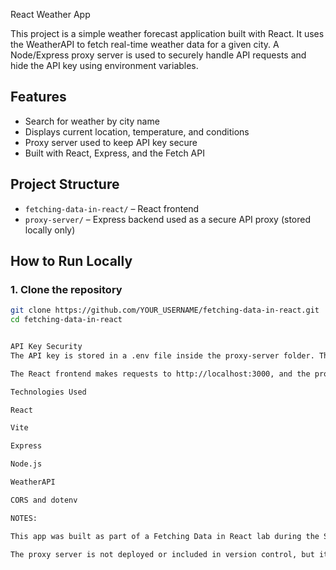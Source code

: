  React Weather App

This project is a simple weather forecast application built with React. It uses the WeatherAPI to fetch real-time weather data for a given city. A Node/Express proxy server is used to securely handle API requests and hide the API key using environment variables.

## Features

- Search for weather by city name
- Displays current location, temperature, and conditions
- Proxy server used to keep API key secure
- Built with React, Express, and the Fetch API

## Project Structure

- `fetching-data-in-react/` – React frontend
- `proxy-server/` – Express backend used as a secure API proxy (stored locally only)

## How to Run Locally

### 1. Clone the repository

```bash
git clone https://github.com/YOUR_USERNAME/fetching-data-in-react.git
cd fetching-data-in-react


API Key Security
The API key is stored in a .env file inside the proxy-server folder. The .env file and node_modules are included in .gitignore so they are not pushed to GitHub.

The React frontend makes requests to http://localhost:3000, and the proxy server forwards those requests to the WeatherAPI, using the key stored in the environment file.

Technologies Used

React

Vite

Express

Node.js

WeatherAPI

CORS and dotenv

NOTES:

This app was built as part of a Fetching Data in React lab during the Software Engineering Immersive at General Assembly.

The proxy server is not deployed or included in version control, but it can be used locally for secure API access.